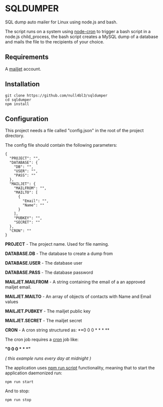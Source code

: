 # SQLDUMPER
SQL dump auto mailer for Linux using node.js and bash.

The script runs on a system using [node-cron](https://github.com/merencia/node-cron) to trigger a bash script in a node.js child_process, the bash script creates a MySQL dump of a database and mails the file to the recipients of your choice.

## Requirements
A [mailjet](https://www.mailjet.com/) account.

## Installation
```
git clone https://github.com/null4bl3/sqldumper
cd sqldumper
npm install
```

## Configuration
This project needs a file called "config.json" in the root of the project directory.

The config file should contain the following parameters:

```
{
  "PROJECT": "",
  "DATABASE": {
    "DB": "",
    "USER": "",
    "PASS": ""
  },
  "MAILJET": {
    "MAILFROM": "",
    "MAILTO": [
      {
        "Email": "",
        "Name": ""
      }
    ],
    "PUBKEY": "",
    "SECRET": ""
  },
  "CRON": ""
}
```

**PROJECT** - The project name. Used for file naming.

**DATABASE.DB** - The database to create a dump from

**DATABASE.USER** - The database user

**DATABASE.PASS** - The database password

**MAILJET.MAILFROM** - A string containing the email of a an approved mailjet email.

**MAILJET.MAILTO** - An array of objects of contacts with Name and Email values

**MAILJET.PUBKEY** - The mailjet public key

**MAILJET.SECRET** - The mailjet secret

**CRON** - A cron string structured as: **0 0 0 * * \* **

The cron job requires a [cron](https://github.com/merencia/node-cron) job like:

**"0 0 0 * * \*"**

*( this example runs every day at midnight )*

The application uses [npm run script](https://docs.npmjs.com/cli/run-script) functionality, meaning that to start the application daemonized run:

 ```
npm run start
 ```
And to stop:


 ```
npm run stop
 ```
